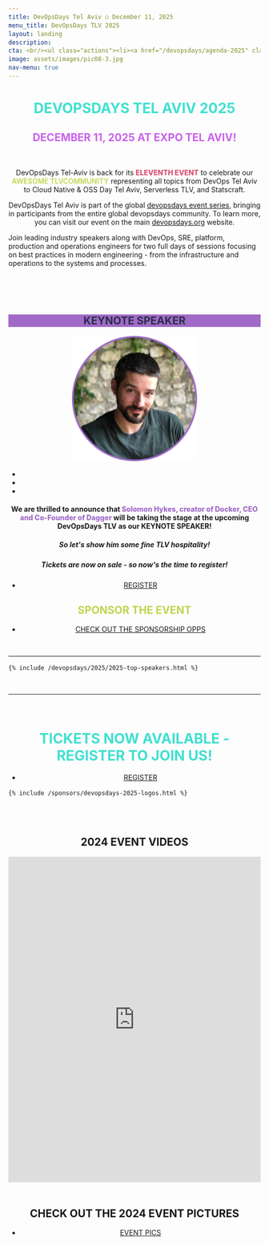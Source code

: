 ```yaml
---
title: DevOpsDays Tel Aviv ○ December 11, 2025 
menu_title: DevOpsDays TLV 2025
layout: landing
description: 
cta: <br/><ul class="actions"><li><a href="/devopsdays/agenda-2025" class="button fit" target="_blank"> VIEW AGENDA</a></li></ul><ul class="actions"><li><a href="https://rtfmp.lease/devopsdaystlv-2025-tix" class="button special fit" target="_blank"> REGISTER</a></li></ul>
image: assets/images/pic08-3.jpg
nav-menu: true
---
```


<!-- Main -->
<div id="main">
<!-- One -->
<div class="inner">
    <div class="row">
    <div class="box" style="width: 100%; text-align: center;">
    <h1 style="text-transform: uppercase; color: turquoise;">DEVOPSDAYS TEL AVIV 2025</h1>
    <h2 style="text-transform: uppercase; color:rgb(201, 97, 236);">December 11, 2025 at Expo Tel Aviv!</h2>

<br/>            
            <p>DevOpsDays Tel-Aviv is back for its <span style="font-weight: 800; color: #d95374;">ELEVENTH EVENT</span> to celebrate our <span style="font-weight: 600; color: #c0d44f;">AWESOME TLVCOMMUNITY</span> representing all topics from DevOps Tel Aviv to Cloud Native & OSS Day Tel Aviv, Serverless TLV, and Statscraft.</p>
            <p>DevOpsDays Tel Aviv is part of the global <a href="https://devopsdays.org/tel-aviv" target="_blank">devopsdays event series</a>, bringing in participants from the entire global devopsdays community.  To learn more, you can visit our event on the main <a href="https://devopsdays.org/" target="_blank">devopsdays.org</a> website.</p>
            <p style="text-align: left; ">Join leading industry speakers along with DevOps, SRE, platform, production and operations engineers for two full days of sessions focusing on best practices in modern  engineering - from the infrastructure and operations to the systems and processes.</p>           
            </div>
        <br />
        </div>
        <br/>
        <br>
<a id="keynote"></a>
    <div class="row">
    <div class="box" style="width: 100%; background-color: #A06AC6;"><h2 style="color: #2a2f4a; text-transform: uppercase; text-align: center;"><span class="icon fa-star"></span> KEYNOTE SPEAKER <span class="icon fa-star"></span></h2></div>
    <div class="box" style="width: 100%; text-align: center;">
    <img src="/assets/images/speakers/solomon-hykes.png" width="250px">
    <ul class="icons"><li><a href="https://x.com/solomonstre" target="_blank" class="icon fa-twitter"><span class="label"></span></a></li><li><a href="https://www.linkedin.com/in/solomonhykes/" target="_blank" class="icon fa-linkedin"><span class="label"></span></a></li><li><a href="https://github.com/shykes" target="_blank" class="icon fa-github"><span class="label"></span></a></li></ul>
    <h4>We are thrilled to announce that <span style="font-weight: 800; color: #A06AC6;">Solomon Hykes, creator of Docker, CEO and Co-Founder of Dagger</span> will be taking the stage at the upcoming DevOpsDays TLV as our KEYNOTE SPEAKER!</h4>
    <h5>So let's show him some fine TLV hospitality!</h5>
    <h5>Tickets are now on sale - so now's the time to register!</h5>
    <ul class="actions"><li><a href="https://rtfmp.lease/devopsdaystlv-2025-tix" target="_blank" class="button fit"> REGISTER</a></li></ul> 
    </div>

<a id="sponsor"></a>
    <div class="row">
    <div class="box" style="width: 100%; text-align: center;">
   <h2 style="tex-transform: uppercase; color: #c0d44f;"> SPONSOR THE EVENT</h2>
         <ul class="actions"><li><a href="/sponsor" target="_blank" class="button fit"> CHECK OUT THE SPONSORSHIP OPPS</a></li></ul> 
    </div>

<br/>
<hr/> 


<!-- <a id="speakers"></a> -->


    {% include /devopsdays/2025/2025-top-speakers.html %}

<br/>
<hr/> 


<a id="register"></a>
<br/>

 <div class="box" style="width: 100%; text-align: center;">
     <h1 style="text-transform: uppercase; color: white; text-align: center;"> <span style="color: turquoise;">TICKETS NOW AVAILABLE - REGISTER TO JOIN US! </span></h1>
   <ul class="actions"><li><a href="https://rtfmp.lease/devopsdaystlv-2025-tix" class="button fit">  REGISTER</a></li></ul>   
</div> 

    {% include /sponsors/devopsdays-2025-logos.html %} 


<br/>
<br/>
    <div class="box" style="width: 100%; text-align: center;">
    <div class="row" style="text-align: center;">
   <h2> <span class="icon alt fa-video-camera"></span> 2024 EVENT VIDEOS </h2>
   <a id="videos"></a>
    <iframe width="100%" height="650" style="text-align: center" src="https://www.youtube.com/embed/videoseries?si=6bgw0fquD7gNDHEb&amp;list=PL8tivQAdoavNs2xQkQXC4f9Wdtc2CuMeT" title="DevOpsDays TLV 2025 YouTube" frameborder="0" allow="accelerometer; autoplay; clipboard-write; encrypted-media; gyroscope; picture-in-picture; web-share" referrerpolicy="strict-origin-when-cross-origin" allowfullscreen></iframe></div>
   <br/>
    <h2>CHECK OUT THE 2024 EVENT PICTURES</h2>
    <p><ul class="actions"><li><a href="https://photos.app.goo.gl/GoT8DRVP9ecbPrXBA" class="button fit" target="_blank"><span class="icon alt fa-camera-retro"></span> EVENT PICS</a></li></ul></p>
    <br/>
    </div>

<!--  <hr class="major">

 <div class="row" style="text-align: center;">
            <div class="4u"><ul class="actions"><li><a href="/devopsdays/agenda-2021" class="button fit"> <i class="fa fa-cog" style="color: red;"></i>VIEW EVENT PROGRAM</a></li></ul></div>
            <div class="4u"><ul class="actions"><li><a href="/devopsdays-quicklinks" class="button fit"> <i class="fa fa-cog" style="color: #c0d44f;"></i> EVENT QUICK LINKS</a></li></ul></div>-->











  
	
